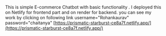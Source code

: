 This is simple E-commerce Chatbot with basic functionality .
I deployed this on Netlify for frontend part and on render for backend.
you can see my work by clicking on following link
username="Rohankaurav"
password="chaitanya"
[https://prismatic-starburst-ce8a7f.netlify.app/](https://prismatic-starburst-ce8a7f.netlify.app/)
